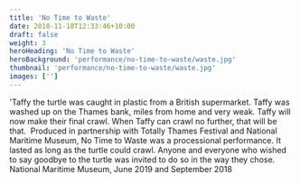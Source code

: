 ```yaml
---
title: 'No Time to Waste'
date: 2018-11-18T12:33:46+10:00
draft: false
weight: 3
heroHeading: 'No Time to Waste'
heroBackground: 'performance/no-time-to-waste/waste.jpg'
thumbnail: 'performance/no-time-to-waste/waste.jpg'
images: ['']
---
```


'Taffy the turtle was caught in plastic from a British supermarket. Taffy was washed up on the Thames bank, miles from home and very weak. 
Taffy will now make their final crawl. When Taffy can crawl no further, that will be that.
​
Produced in partnership with Totally Thames Festival and National Maritime Museum, No Time to Waste was a processional performance. It lasted as long as the turtle could crawl. Anyone and everyone who wished to say goodbye to the turtle was invited to do so in the way they chose.  
National Maritime Museum, June 2019 and September 2018


